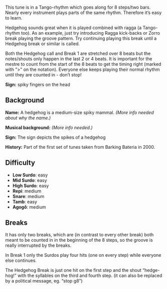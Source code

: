 This tune is in a Tango-rhythm which goes along for 8 steps/two bars. Nearly every instrument plays parts of the same
rhythm. Therefore it’s easy to learn.

Hedgehog sounds great when it is played combined with ragga (a Tango-rhythm too). As an example, just try introducing
Ragga kick-backs or Zorro break playing the groove pattern. Try continuing playing this break until a Hedgehog break
or similar is called.

Both the Hedgehog call and Break 1 are stretched over 8 beats but the notes/shouts only happen in the last 2 or 4 beats.
It is important for the mestre to count from the start of the 8 beats to get the timing right (marked with ">" on the
notation). Everyone else keeps playing their normal rhythm until they are counted in - don’t stop!

**Sign:** spiky fingers on the head

## Background

**Name:** A hedgehog is a medium-size spiky mammal. *(More info needed about why the name.)*

**Musical background:** *(More info needed.)*

**Sign:** The sign depicts the spikes of a hedgehog

**History:** Part of the first set of tunes taken from Barking Bateria in 2000.

## Difficulty

* **Low Surdo**: easy
* **Mid Surdo**: easy
* **High Surdo**: easy
* **Repi**: medium
* **Snare**: medium
* **Tamb**: easy
* **Agogô**: medium

## Breaks

It has only two breaks, which are (in contrast to every other break) both meant to be counted in in the beginning of
the 8 steps, so the groove is really interrupted by the breaks.

In Break 1 only the Surdos play four hits (one on every step) while everyone else continues.

The Hedgehog Break is just one hit on the first step and the shout “hedge-hog!” with the syllables on the third and
fourth step. (it can also be replaced by a political message, eg. “stop g8”)